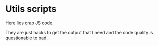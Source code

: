# Utils scripts

Here lies crap JS code.

They are just hacks to get the output that I need and the code quality is questionable to bad.
